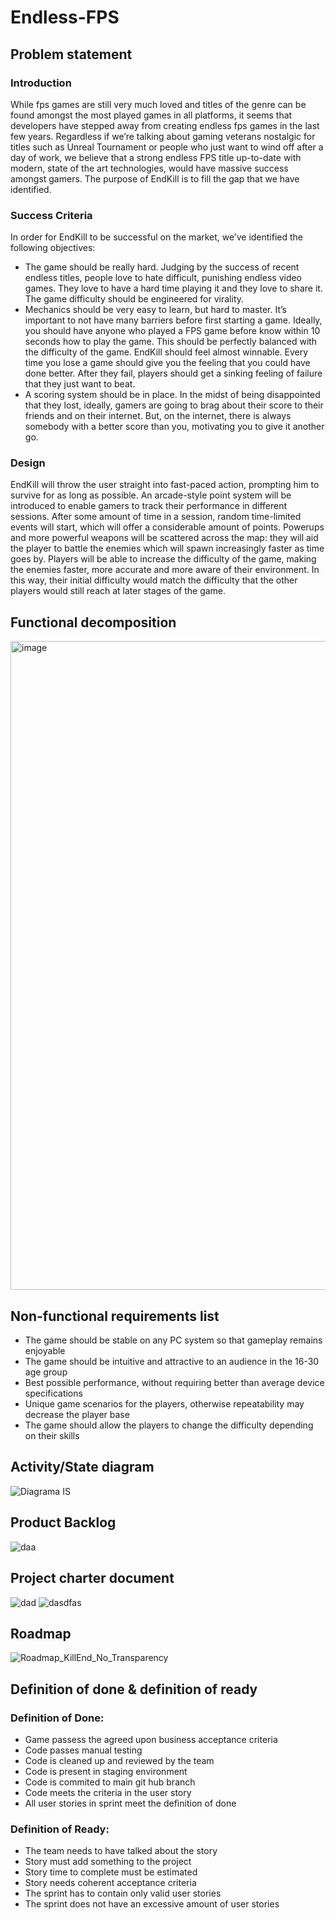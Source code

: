 # Endless-FPS

## Problem statement
### Introduction
  While fps games are still very much loved and titles of the genre can be found amongst the most played games in all platforms, it seems that developers have stepped away from creating endless fps games in the last few years. Regardless if we’re talking about gaming veterans nostalgic for titles such as Unreal Tournament or people who just want to wind off after a day of work, we believe that a strong endless FPS title up-to-date with modern, state of the art technologies, would have massive success amongst gamers. The purpose of EndKill is to fill the gap that we have identified.
### Success Criteria
   In order for EndKill to be successful on the market, we’ve identified the following objectives:
- The game should be really hard. Judging by the success of recent endless titles, people love to hate difficult, punishing endless video games. They love to have a hard time playing it and they love to share it. The game difficulty should be engineered for virality.
- Mechanics should be very easy to learn, but hard to master. It’s important to not have many barriers before first starting a game. Ideally, you should have anyone who played a FPS game before know within 10 seconds how to play the game. This should be perfectly balanced with the difficulty of the game.
EndKill should feel almost winnable. Every time you lose a game should give you the feeling that you could have done better. After they fail, players should get a sinking feeling of failure that they just want to beat.
- A scoring system should be in place. In the midst of being disappointed that they lost, ideally, gamers are going to brag about their score to their friends and on their internet. But, on the internet, there is always somebody with a better score than you, motivating you to give it another go. 
### Design
  EndKill will throw the user straight into fast-paced action, prompting him to survive for as long as possible. An arcade-style point system will be introduced to enable gamers to track their performance in different sessions. 
  After some amount of time in a session, random time-limited events will start, which will offer a considerable amount of points. Powerups and more powerful weapons will be scattered across the map: they will aid the player to battle the enemies which will spawn increasingly faster as time goes by.
  Players will be able to increase the difficulty of the game, making the enemies faster, more accurate and more aware of their environment. In this way, their initial difficulty would match the difficulty that the other players would still reach at later stages of the game. 

## Functional decomposition
<img width="1038" alt="image" src="https://user-images.githubusercontent.com/79578835/204468998-bb49272f-2672-4c0b-8398-5a837a261856.png">

## Non-functional requirements list

- The game should be stable on any PC system so that gameplay remains enjoyable
- The game should be intuitive and attractive to an audience in the 16-30 age group
- Best possible performance, without requiring better than average device specifications
- Unique game scenarios for the players, otherwise repeatability may decrease the player base
- The game should allow the players to change the difficulty depending on their skills

## Activity/State diagram

![Diagrama IS](https://user-images.githubusercontent.com/79442482/204359380-ae0123c4-f3d4-43b4-9ca5-5fac71e2069f.jpg)

## Product Backlog
![daa](https://user-images.githubusercontent.com/79642095/204407460-f55895ac-de12-43c3-a975-591730de0b88.png)

## Project charter document

![dad](https://user-images.githubusercontent.com/79642095/204407754-032f446f-021f-4cf0-9fd6-b49428473e8b.png)
![dasdfas](https://user-images.githubusercontent.com/79642095/204407760-9997e0de-a751-4721-b36f-3c645fedb929.png)

## Roadmap
![Roadmap_KillEnd_No_Transparency](https://user-images.githubusercontent.com/79578835/204471160-6bbd2d8c-6a32-40a1-9f78-e76826c66f69.png)

## Definition of done & definition of ready

### Definition of Done:
 - Game passess the agreed upon business acceptance criteria
 - Code passes manual testing
 - Code is cleaned up and reviewed by the team
 - Code is present in staging environment
 - Code is commited to main git hub branch
 - Code meets the criteria in the user story
 - All user stories in sprint meet the definition of done

### Definition of Ready:
 - The team needs to have talked about the story
 - Story must add something to the project
 - Story time to complete must be estimated
 - Story needs coherent acceptance criteria
 - The sprint has to contain only valid user stories
 - The sprint does not have an excessive amount of user stories

